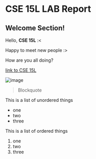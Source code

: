 
# CSE 15L LAB Report

## Welcome Section!



Hello, **CSE 15L** :<

Happy to meet new people :>

How are you all doing?

[link to CSE 15L](https://sites.google.com/eng.ucsd.edu/cse-15l-spring-2022/schedule?authuser=0)

![image](http://url/a.png)

> Blockquote	

This is a list of unordered things
* one 
* two
* three

This is a list of ordered things
1. one
2. two 
3. three

